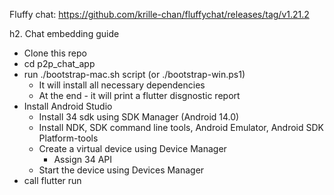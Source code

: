 Fluffy chat: https://github.com/krille-chan/fluffychat/releases/tag/v1.21.2

h2. Chat embedding guide
* Clone this repo
* cd p2p_chat_app
* run ./bootstrap-mac.sh script (or ./bootstrap-win.ps1)
   * It will install all necessary dependencies
   * At the end - it will print a flutter disgnostic report
* Install Android Studio
   * Install 34 sdk using SDK Manager (Android 14.0)
   * Install NDK, SDK command line tools, Android Emulator, Android SDK Platform-tools
   * Create a virtual device using Device Manager
      * Assign 34 API 
   * Start the device using Devices Manager
* call flutter run
